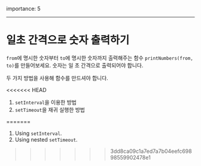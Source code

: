 importance: 5

---

# 일초 간격으로 숫자 출력하기

`from`에 명시한 숫자부터 `to`에 명시한 숫자까지 출력해주는 함수 `printNumbers(from, to)`를 만들어보세요. 숫자는 일 초 간격으로 출력되어야 합니다. 

두 가지 방법을 사용해 함수를 만드셔야 합니다.

<<<<<<< HEAD
1. `setInterval`을 이용한 방법
2. `setTimeout`을 재귀 실행한 방법

=======
1. Using `setInterval`.
2. Using nested `setTimeout`.
>>>>>>> 3dd8ca09c1a7ed7a7b04eefc69898559902478e1
